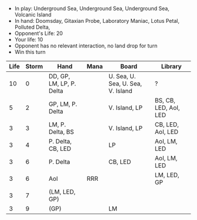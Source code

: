 - In play: Underground Sea, Underground Sea, Underground Sea, Volcanic Island
- In hand: Doomsday, Gitaxian Probe, Laboratory Maniac, Lotus Petal, Polluted
  Delta,
- Opponent's Life: 20
- Your life: 10
- Opponent has no relevant interaction, no land drop for turn
- Win this turn

| Life | Storm | Hand                     | Mana | Board                             | Library               |
| ---- | ----- | ------------------------ | ---- | --------------------------------- | --------------------- |
| 10   | 0     | DD, GP, LM, LP, P. Delta |      | U. Sea, U. Sea, U. Sea, V. Island | ?                     |
| 5    | 2     | GP, LM, P. Delta         |      | V. Island, LP                     | BS, CB, LED, AoI, LED |
| 3    | 3     | LM, P. Delta, BS         |      | V. Island, LP                     | CB, LED, AoI, LED     |
| 3    | 4     | P. Delta, CB, LED        |      | LP                                | AoI, LM, LED          |
| 3    | 6     | P. Delta                 |      | CB, LED                           | AoI, LM, LED          |
| 3    | 6     | AoI                      | RRR  |                                   | LM, LED, GP           |
| 3    | 7     | (LM, LED, GP)            |      |                                   |                       |
| 3    | 9     | (GP)                     |      | LM                                |                       |
